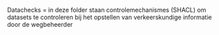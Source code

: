 Datachecks = in deze folder staan controlemechanismes (SHACL) om datasets te controleren bij het opstellen van verkeerskundige informatie door de wegbeheerder